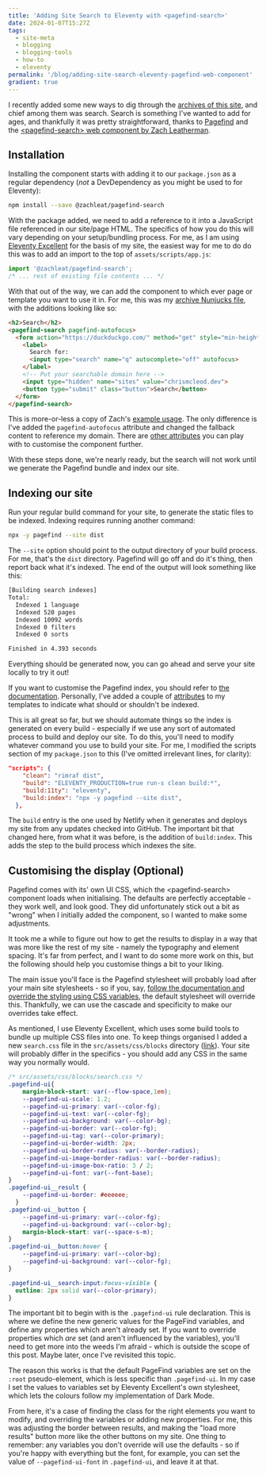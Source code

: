 ```yaml
---
title: 'Adding Site Search to Eleventy with <pagefind-search>'
date: 2024-01-07T15:27Z
tags:
  - site-meta
  - blogging
  - blogging-tools
  - how-to
  - eleventy
permalink: '/blog/adding-site-search-eleventy-pagefind-web-component'
gradient: true
---
```


I recently added some new ways to dig through the [archives of this site](/blog/), and chief among them was search. Search is something I've wanted to add for ages, and thankfully it was pretty straightforward, thanks to [Pagefind](https://pagefind.app/) and the [\<pagefind-search\> web component by Zach Leatherman](https://www.zachleat.com/web/pagefind-search/).

## Installation
Installing the component starts with adding it to our `package.json` as a regular dependency (_not_ a DevDependency as you might be used to for Eleventy):

```bash
npm install --save @zachleat/pagefind-search
```

With the package added, we need to add a reference to it into a JavaScript file referenced in our site/page HTML. The specifics of how you do this will vary depending on your setup/bundling process. For me, as I am using [Eleventy Excellent](https://eleventy-excellent.netlify.app/) for the basis of my site, the easiest way for me to do do this was to add an import to the top of `assets/scripts/app.js`:

```js
import '@zachleat/pagefind-search';
/* ... rest of existing file contents ... */
```

With that out of the way, we can add the component to which ever page or template you want to use it in. For me, this was my [archive Nunjucks file](https://github.com/mcleodchris/next.chrismcleod.dev/blob/develop/src/_layouts/archive.njk), with the additions looking like so:

```html
<h2>Search</h2>
<pagefind-search pagefind-autofocus>
  <form action="https://duckduckgo.com/" method="get" style="min-height: 3.2em;"><!-- min-height to reduce CLS -->
	<label>
	  Search for:
	  <input type="search" name="q" autocomplete="off" autofocus>
	</label>
	<!-- Put your searchable domain here -->
	<input type="hidden" name="sites" value="chrismcleod.dev">
	<button type="submit" class="button">Search</button>
  </form>
</pagefind-search>
```

This is more-or-less a copy of Zach's [example usage](https://www.zachleat.com/web/pagefind-search/#usage). The only difference is I've added the `pagefind-autofocus` attribute and changed the fallback content to reference my domain. There are [other attributes](https://github.com/zachleat/pagefind-search/#extend-pagefind-options) you can play with to customise the component further.

With these steps done, we're nearly ready, but the search will not work until we generate the Pagefind bundle and index our site.

## Indexing our site
Run your regular build command for your site, to generate the static files to be indexed. Indexing requires running another command:

```bash
npx -y pagefind --site dist
```

The `--site` option should point to the output directory of your build process. For me, that's the `dist` directory. Pagefind will go off and do it's thing, then report back what it's indexed. The end of the output will look something like this:

```bash
[Building search indexes]
Total: 
  Indexed 1 language
  Indexed 520 pages
  Indexed 10092 words
  Indexed 0 filters
  Indexed 0 sorts

Finished in 4.393 seconds
```

Everything should be generated now, you can go ahead and serve your site locally to try it out!

If you want to customise the Pagefind index, you should refer to [the documentation](https://pagefind.app/docs/indexing/). Personally, I've added a couple of [attributes](https://pagefind.app/docs/indexing/#removing-individual-elements-from-the-index) to my templates to indicate what should or shouldn't be indexed.

This is all great so far, but we should automate things so the index is generated on every build - especially if we use any sort of automated process to build and deploy our site. To do this, you'll need to modify whatever command you use to build your site. For me, I modified the scripts section of my `package.json` to this (I've omitted irrelevant lines, for clarity):

```json
"scripts": {
    "clean": "rimraf dist",
    "build": "ELEVENTY_PRODUCTION=true run-s clean build:*",
    "build:11ty": "eleventy",
    "build:index": "npx -y pagefind --site dist",
  },
```

The `build` entry is the one used by Netlify when it generates and deploys my site from any updates checked into GitHub. The important bit that changed here, from what it was before, is the addition of `build:index`. This adds the step to the build process which indexes the site.

## Customising the display (Optional)
Pagefind comes with its' own UI CSS, which the \<pagefind-search\> component loads when initialising. The defaults are perfectly acceptable - they work well, and look good. They did unfortunately stick out a bit as "wrong" when I initially added the component, so I wanted to make some adjustments.

It took me a while to figure out how to get the results to display in a way that was more like the rest of my site - namely the typography and element spacing. It's far from perfect, and I want to do some more work on this, but the following should help you customise things a bit to your liking.

The main issue you'll face is the Pagefind stylesheet will probably load after your main site stylesheets - so if you, say, [follow the documentation and override the styling using CSS variables](https://pagefind.app/docs/ui-usage/#customising-the-styles), the default stylesheet will override this. Thankfully, we can use the cascade and specificity to make our overrides take effect.

As mentioned, I use Eleventy Excellent, which uses some build tools to bundle up multiple CSS files into one. To keep things organised I added a new `search.css` file in the `src/assets/css/blocks` directory ([link](https://github.com/mcleodchris/next.chrismcleod.dev/blob/develop/src/assets/css/blocks/search.css)).  Your site will probably differ in the specifics - you should add any CSS in the same way you normally would.

```css
/* src/assets/css/blocks/search.css */
.pagefind-ui{
    margin-block-start: var(--flow-space,1em);
    --pagefind-ui-scale: 1.2;
    --pagefind-ui-primary: var(--color-fg);
    --pagefind-ui-text: var(--color-fg);
    --pagefind-ui-background: var(--color-bg);
    --pagefind-ui-border: var(--color-fg);
    --pagefind-ui-tag: var(--color-primary);
    --pagefind-ui-border-width: 2px;
    --pagefind-ui-border-radius: var(--border-radius);
    --pagefind-ui-image-border-radius: var(--border-radius);
    --pagefind-ui-image-box-ratio: 3 / 2;
    --pagefind-ui-font: var(--font-base);
}
.pagefind-ui__result {
    --pagefind-ui-border: #eeeeee;
  }
.pagefind-ui__button {
    --pagefind-ui-primary: var(--color-fg);
    --pagefind-ui-background: var(--color-bg);
    margin-block-start: var(--space-s-m);
}
.pagefind-ui__button:hover {
    --pagefind-ui-primary: var(--color-bg);
    --pagefind-ui-background: var(--color-fg);
}

.pagefind-ui__search-input:focus-visible {
  outline: 2px solid var(--color-primary);
}
```

The important bit to begin with is the `.pagefind-ui` rule declaration. This is where we define the new generic values for the PageFind variables, and define any properties which aren't already set. If you want to override properties which *are* set (and aren't influenced by the variables), you'll need to get more into the weeds I'm afraid - which is outside the scope of this post. Maybe later, once I've revisited this topic.

The reason this works is that the default PageFind variables are set on the `:root` pseudo-element, which is less specific than `.pagefind-ui`. In my case I set the values to variables set by Eleventy Excellent's own stylesheet, which lets the colours follow my implementation of Dark Mode.

From here, it's a case of finding the class for the right elements you want to modify, and overriding the variables or adding new properties. For me, this was adjusting the border between results, and making the "load more results" button more like the other buttons on my site. One thing to remember: any variables you don't override will use the defaults - so if you're happy with everything but the font, for example, you can set the value of `--pagefind-ui-font` in `.pagefind-ui`, and leave it at that.
